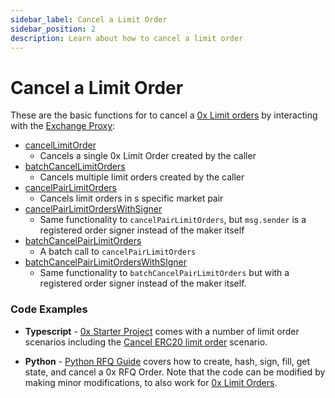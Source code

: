 ```yaml
---
sidebar_label: Cancel a Limit Order
sidebar_position: 2
description: Learn about how to cancel a limit order
---
```

# Cancel a Limit Order

These are the basic functions for to cancel a [0x Limit orders](https://protocol.0x.org/en/latest/basics/orders.html#limit-orders) by interacting with the [Exchange Proxy](https://protocol.0x.org/en/latest/architecture/overview.html):

* [cancelLimitOrder](https://protocol.0x.org/en/latest/basics/functions.html#cancellimitorder)
  * Cancels a single 0x Limit Order created by the caller
* [batchCancelLimitOrders](https://protocol.0x.org/en/latest/basics/functions.html#batchcancellimitorders)
  * Cancels multiple limit orders created by the caller
* [cancelPairLimitOrders](https://protocol.0x.org/en/latest/basics/functions.html#cancelpairlimitorders)
  * Cancels limit orders in s specific market pair
* [cancelPairLimitOrdersWithSigner](https://protocol.0x.org/en/latest/basics/functions.html#cancelpairlimitorderswithsigner)
  * Same functionality to `cancelPairLimitOrders`, but `msg.sender` is a registered order signer instead of the maker itself
* [batchCancelPairLimitOrders](https://protocol.0x.org/en/latest/basics/functions.html#batchcancelpairlimitorders)
  * A batch call to `cancelPairLimitOrders`
* [batchCancelPairLimitOrdersWithSIgner](https://protocol.0x.org/en/latest/basics/functions.html#batchcancelpairlimitorderswithsigner)
  * Same functionality to `batchCancelPairLimitOrders` but with a registered order signer instead of the maker itself.

### Code Examples

* **Typescript** - [ 0x Starter Project](https://github.com/0xProject/0x-starter-project) comes with a number of limit order scenarios including the [Cancel ERC20 limit order](https://github.com/0xProject/0x-starter-project/blob/master/src/scenarios/cancel\_pair\_limit\_orders.ts) scenario.

* **Python** - [Python RFQ Guide](https://gist.github.com/PirosB3/8141b51fbb307bca265866ef1cef564f) covers how to create, hash, sign, fill, get state, and cancel a 0x RFQ Order. Note that the code can be modified by making minor modifications, to also work for [0x Limit Orders](https://protocol.0x.org/en/latest/basics/orders.html#limit-orders).